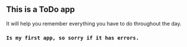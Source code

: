 ## This is a ToDo app

It will help you remember everything you have to do throughout the day.

### `Is my first app, so sorry if it has errors.`